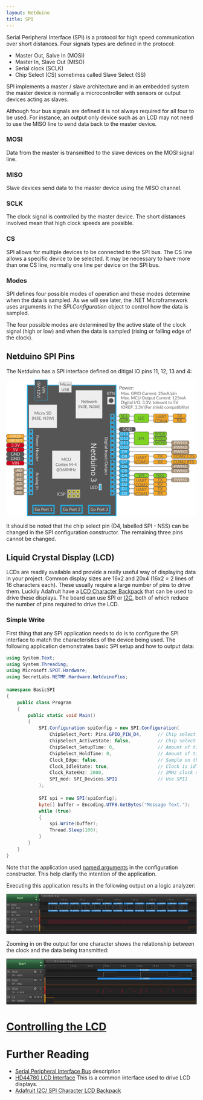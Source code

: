 ```yaml
---
layout: Netduino
title: SPI
---
```


Serial Peripheral Interface (SPI) is a protocol for high speed communication over short distances.  Four signals types are defined in the protocol:

- Master Out, Salve In (MOSI)
- Master In, Slave Out (MISO)
- Serial clock (SCLK)
- Chip Select (CS) sometimes called Slave Select (SS)

SPI implements a master / slave architecture and in an embedded system the master device is normally a microcontroller with sensors or output devices acting as slaves.

Although four bus signals are defined it is not always required for all four to be used.  For instance, an output only device such as an LCD may not need to use the MISO line to send data back to the master device.

### MOSI

Data from the master is transmitted to the slave devices on the MOSI signal line.

### MISO

Slave devices send data to the master device using the MISO channel.

### SCLK

The clock signal is controlled by the master device.  The short distances involved mean that high clock speeds are possible.

### CS

SPI allows for multiple devices to be connected to the SPI bus.  The CS line allows a specific device to be selected.  It may be necessary to have more than one CS line, normally one line per device on the SPI bus.

### Modes

SPI defines four possible modes of operation and these modes determine when the data is sampled.  As we will see later, the .NET Microframework uses arguments in the _SPI.Configuration_ object to control how the data is sampled.

The four possible modes are determined by the active state of the clock signal (high or low) and when the data is sampled (rising or falling edge of the clock).

## Netduino SPI Pins

The Netduino has a SPI interface defined on ditigal IO pins 11, 12, 13 and 4:

![N3 Pinout Diagram](../../../About/Netduino3_Pinout.svg)

It should be noted that the chip select pin (D4, labelled SPI - NSS) can be changed in the SPI configuration constructor.  The remaining three pins cannot be changed.

## Liquid Crystal Display (LCD)

LCDs are readily available and provide a really useful way of displaying data in your project.  Common display sizes are 16x2 and 20x4 (16x2 = 2 lines of 16 characters each).  These usually require a large number of pins to drive them.  Luckily Adafruit have a [LCD Character Backpack](https://www.adafruit.com/product/292) that can be used to drive these displays.  The board can use SPI or [I2C](../I2C/index.md), both of which reduce the number of pins required to drive the LCD.

### Simple Write

First thing that any SPI application needs to do is to configure the SPI interface to match the characteristics of the device being used.  The following application demonstrates basic SPI setup and how to output data:

```csharp
using System.Text;
using System.Threading;
using Microsoft.SPOT.Hardware;
using SecretLabs.NETMF.Hardware.NetduinoPlus;

namespace BasicSPI
{
    public class Program
    {
        public static void Main()
        {
            SPI.Configuration spiConfig = new SPI.Configuration(
                ChipSelect_Port: Pins.GPIO_PIN_D4,      // Chip select is digital IO 4.
                ChipSelect_ActiveState: false,          // Chip select is active low.
                ChipSelect_SetupTime: 0,                // Amount of time between selection and the clock starting
                ChipSelect_HoldTime: 0,                 // Amount of time the device must be active after the data has been read.
                Clock_Edge: false,                      // Sample on the falling edge.
                Clock_IdleState: true,                  // Clock is idle when high.
                Clock_RateKHz: 2000,                    // 2MHz clock speed.
                SPI_mod: SPI_Devices.SPI1               // Use SPI1
            );

            SPI spi = new SPI(spiConfig);
            byte[] buffer = Encoding.UTF8.GetBytes("Message Text.");
            while (true)
            {
                spi.Write(buffer);
                Thread.Sleep(100);
            }
        }
    }
}
```

Note that the application used [named arguments](https://docs.microsoft.com/en-us/dotnet/csharp/programming-guide/classes-and-structs/named-and-optional-arguments) in the configuration constructor.  This help clarify the intention of the application.

Executing this application results in the following output on a logic analyzer:

![Basic SPI Output on Logic Analyzer](BasicSPIOutput.png)

Zooming in on the output for one character shows the relationship between the clock and the data being transmitted:

![Single Character in the Message](SingleCharacterOutput.png)

# [Controlling the LCD](ControllingLCD)

# Further Reading

- [Serial Peripheral Interface Bus](https://en.wikipedia.org/wiki/Serial_Peripheral_Interface_Bus) description
- [HD44780 LCD Interface](https://en.wikipedia.org/wiki/Hitachi_HD44780_LCD_controller) This is a common interface used to drive LCD displays.
- [Adafruit I2C/ SPI Character LCD Backpack](https://www.adafruit.com/product/292)
